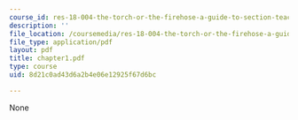 ```yaml
---
course_id: res-18-004-the-torch-or-the-firehose-a-guide-to-section-teaching-spring-2009
description: ''
file_location: /coursemedia/res-18-004-the-torch-or-the-firehose-a-guide-to-section-teaching-spring-2009/8d21c0ad43d6a2b4e06e12925f67d6bc_chapter1.pdf
file_type: application/pdf
layout: pdf
title: chapter1.pdf
type: course
uid: 8d21c0ad43d6a2b4e06e12925f67d6bc

---
```

None